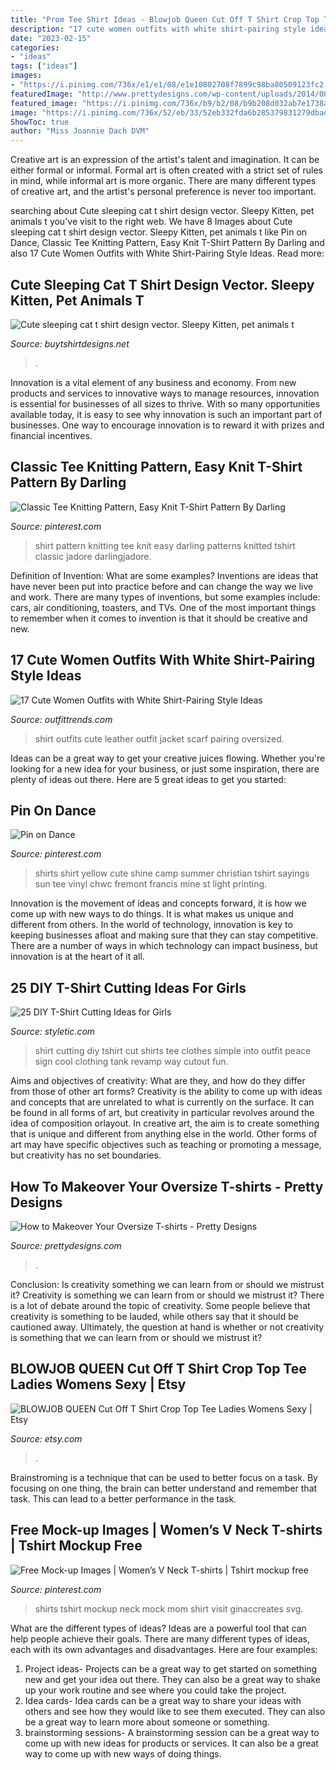 ```yaml
---
title: "Prom Tee Shirt Ideas - Blowjob Queen Cut Off T Shirt Crop Top Tee Ladies Womens Sexy"
description: "17 cute women outfits with white shirt-pairing style ideas"
date: "2023-02-15"
categories:
- "ideas"
tags: ["ideas"]
images:
- "https://i.pinimg.com/736x/e1/e1/08/e1e10802708f7899c98ba80509123fc2.jpg"
featuredImage: "http://www.prettydesigns.com/wp-content/uploads/2014/08/T-shirt-into-Bags.jpg"
featured_image: "https://i.pinimg.com/736x/b9/b2/08/b9b208d032ab7e1738afc641a6ee6112--mens-shirts-summer-htv-shirts.jpg"
image: "https://i.pinimg.com/736x/52/eb/33/52eb332fda6b285379831279dbad6b0d.jpg"
ShowToc: true
author: "Miss Joannie Dach DVM"
---
```



Creative art is an expression of the artist's talent and imagination. It can be either formal or informal. Formal art is often created with a strict set of rules in mind, while informal art is more organic. There are many different types of creative art, and the artist's personal preference is never too important.

	

		
searching about Cute sleeping cat t shirt design vector. Sleepy Kitten, pet animals t you've visit to the right web. We have 8 Images about Cute sleeping cat t shirt design vector. Sleepy Kitten, pet animals t like Pin on Dance, Classic Tee Knitting Pattern, Easy Knit T-Shirt Pattern By Darling and also 17 Cute Women Outfits with White Shirt-Pairing Style Ideas. Read more:
		
    
## Cute Sleeping Cat T Shirt Design Vector. Sleepy Kitten, Pet Animals T

<img loading=lazy src="https://www.buytshirtdesigns.net/wp-content/uploads/2020/08/Cat-sleep-2-768x768.jpg" onerror="this.onerror=null;this.src='https://tse4.mm.bing.net/th?id=OIP.76HOWOKgYOHMY7_EXscA_AHaHa&amp;pid=15.1';" alt="Cute sleeping cat t shirt design vector. Sleepy Kitten, pet animals t">

_Source: buytshirtdesigns.net_

>. 

	

Innovation is a vital element of any business and economy. From new products and services to innovative ways to manage resources, innovation is essential for businesses of all sizes to thrive. With so many opportunities available today, it is easy to see why innovation is such an important part of businesses. One way to encourage innovation is to reward it with prizes and financial incentives.

    
## Classic Tee Knitting Pattern, Easy Knit T-Shirt Pattern By Darling

<img loading=lazy src="https://i.pinimg.com/736x/e1/e1/08/e1e10802708f7899c98ba80509123fc2.jpg" onerror="this.onerror=null;this.src='https://tse4.mm.bing.net/th?id=OIP.5-4SjoFVmjaUUEzvluOGYAHaLF&amp;pid=15.1';" alt="Classic Tee Knitting Pattern, Easy Knit T-Shirt Pattern By Darling">

_Source: pinterest.com_

>shirt pattern knitting tee knit easy darling patterns knitted tshirt classic jadore darlingjadore. 

	

Definition of Invention: What are some examples?
Inventions are ideas that have never been put into practice before and can change the way we live and work. There are many types of inventions, but some examples include: cars, air conditioning, toasters, and TVs. One of the most important things to remember when it comes to invention is that it should be creative and new.

    
## 17 Cute Women Outfits With White Shirt-Pairing Style Ideas

<img loading=lazy src="http://www.outfittrends.com/wp-content/uploads/2015/08/women-outfit-with-white-shirt1.jpg" onerror="this.onerror=null;this.src='https://tse2.mm.bing.net/th?id=OIP.mT-59roL-JzksEp3FDhBNAAAAA&amp;pid=15.1';" alt="17 Cute Women Outfits with White Shirt-Pairing Style Ideas">

_Source: outfittrends.com_

>shirt outfits cute leather outfit jacket scarf pairing oversized. 

	

Ideas can be a great way to get your creative juices flowing. Whether you're looking for a new idea for your business, or just some inspiration, there are plenty of ideas out there. Here are 5 great ideas to get you started: 

    
## Pin On Dance

<img loading=lazy src="https://i.pinimg.com/736x/b9/b2/08/b9b208d032ab7e1738afc641a6ee6112--mens-shirts-summer-htv-shirts.jpg" onerror="this.onerror=null;this.src='https://tse3.mm.bing.net/th?id=OIP.uSBvFR_9LVywIWnYHpeDTgHaLH&amp;pid=15.1';" alt="Pin on Dance">

_Source: pinterest.com_

>shirts shirt yellow cute shine camp summer christian tshirt sayings sun tee vinyl chwc fremont francis mine st light printing. 

	

Innovation is the movement of ideas and concepts forward, it is how we come up with new ways to do things. It is what makes us unique and different from others. In the world of technology, innovation is key to keeping businesses afloat and making sure that they can stay competitive. There are a number of ways in which technology can impact business, but innovation is at the heart of it all.

    
## 25 DIY T-Shirt Cutting Ideas For Girls

<img loading=lazy src="http://styletic.com/wp-content/uploads/2014/11/diy-tshirt-cutting-ideas/13-white-t-shirt-cutting.jpg" onerror="this.onerror=null;this.src='https://tse1.mm.bing.net/th?id=OIP.C9qucQRicgAfY3Z0SawUuQHaLH&amp;pid=15.1';" alt="25 DIY T-Shirt Cutting Ideas for Girls">

_Source: styletic.com_

>shirt cutting diy tshirt cut shirts tee clothes simple into outfit peace sign cool clothing tank revamp way cutout fun. 

	

Aims and objectives of creativity: What are they, and how do they differ from those of other art forms?
Creativity is the ability to come up with ideas and concepts that are unrelated to what is currently on the surface. It can be found in all forms of art, but creativity in particular revolves around the idea of composition orlayout. In creative art, the aim is to create something that is unique and different from anything else in the world. Other forms of art may have specific objectives such as teaching or promoting a message, but creativity has no set boundaries.

    
## How To Makeover Your Oversize T-shirts - Pretty Designs

<img loading=lazy src="http://www.prettydesigns.com/wp-content/uploads/2014/08/T-shirt-into-Bags.jpg" onerror="this.onerror=null;this.src='https://tse4.mm.bing.net/th?id=OIP.73i-aBbQBveAjxTSN42FuQHaPM&amp;pid=15.1';" alt="How to Makeover Your Oversize T-shirts - Pretty Designs">

_Source: prettydesigns.com_

>. 

	

Conclusion: Is creativity something we can learn from or should we mistrust it?
Creativity is something we can learn from or should we mistrust it?
There is a lot of debate around the topic of creativity. Some people believe that creativity is something to be lauded, while others say that it should be cautioned away. Ultimately, the question at hand is whether or not creativity is something that we can learn from or should we mistrust it?

    
## BLOWJOB QUEEN Cut Off T Shirt Crop Top Tee Ladies Womens Sexy | Etsy

<img loading=lazy src="https://i.etsystatic.com/26874630/r/il/e6fc60/3017989244/il_1588xN.3017989244_8sys.jpg" onerror="this.onerror=null;this.src='https://tse2.mm.bing.net/th?id=OIP.HGShqfQgndh7uuABk391XAHaLM&amp;pid=15.1';" alt="BLOWJOB QUEEN Cut Off T Shirt Crop Top Tee Ladies Womens Sexy | Etsy">

_Source: etsy.com_

>. 

	

Brainstroming is a technique that can be used to better focus on a task. By focusing on one thing, the brain can better understand and remember that task. This can lead to a better performance in the task.

    
## Free Mock-up Images | Women’s V Neck T-shirts | Tshirt Mockup Free

<img loading=lazy src="https://i.pinimg.com/736x/52/eb/33/52eb332fda6b285379831279dbad6b0d.jpg" onerror="this.onerror=null;this.src='https://tse3.mm.bing.net/th?id=OIP.59xvoV4GikXNNAm1D19gkAHaFM&amp;pid=15.1';" alt="Free Mock-up Images | Women’s V Neck T-shirts | Tshirt mockup free">

_Source: pinterest.com_

>shirts tshirt mockup neck mock mom shirt visit ginaccreates svg. 

	

What are the different types of ideas?
Ideas are a powerful tool that can help people achieve their goals. There are many different types of ideas, each with its own advantages and disadvantages. Here are four examples: 
1. Project ideas- Projects can be a great way to get started on something new and get your idea out there. They can also be a great way to shake up your work routine and see where you could take the project. 
2. Idea cards- Idea cards can be a great way to share your ideas with others and see how they would like to see them executed. They can also be a great way to learn more about someone or something. 
3. brainstorming sessions- A brainstorming session can be a great way to come up with new ideas for products or services. It can also be a great way to come up with new ways of doing things.

